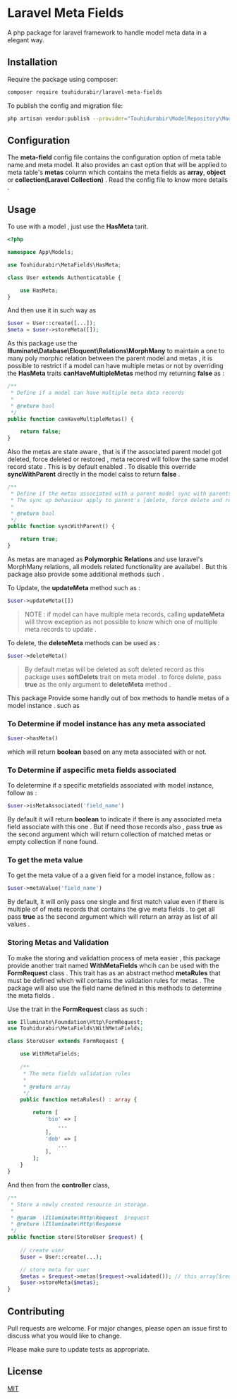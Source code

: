 # Laravel Meta Fields

A php package for laravel framework to handle model meta data in a elegant way. 

## Installation

Require the package using composer:

```bash
composer require touhidurabir/laravel-meta-fields
```

To publish the config and migration file:
```bash
php artisan vendor:publish --provider="Touhidurabir\ModelRepository\ModelRepositoryServiceProvider"
```

## Configuration

The **meta-field** config file contains the configuration option of meta table name and meta model. It also provides an cast option that will be applied to meta table's **metas** column which contains the meta fields as **array**, **object** or **collection(Laravel Collection)** . Read the config file to know more details . 

## Usage

To use with a model , just use the **HasMeta** tarit.

```php
<?php

namespace App\Models;

use Touhidurabir\MetaFields\HasMeta;

class User extends Authenticatable {

    use HasMeta;
}
```

And then use it in such way as 

```php
$user = User::create([...]);
$meta = $user->storeMeta([]);
```

As this package use the **Illuminate\Database\Eloquent\Relations\MorphMany** to maintain a one to many poly morphic relation between the parent model and metas , it is possible to restrict if a model can have multiple metas or not by overriding the **HasMeta** traits **canHaveMultipleMetas** method my returning **false** as : 

```php
/**
 * Define if a model can have multiple meta data records
 *
 * @return bool
 */
public function canHaveMultipleMetas() {

    return false;
}
```

Also the metas are state aware , that is if the associated parent model got deleted, force deleted or restored , meta recored will follow the same model record state . This is by default enabled . To disable this override **syncWithParent** directly in the model calss to return **false** .

```php
/**
 * Define if the metas associated with a parent model sync with parents state
 * The sync up behaviour apply to parent's [delete, force delete and restore] events
 * 
 * @return bool
 */
public function syncWithParent() {

    return true;
}
```

As metas are managed as **Polymorphic Relations** and use laravel's MorphMany relations, all models related functionality are availabel . But this package also provide some additional methods such .

To Update, the **updateMeta** method such as : 

```php
$user->updateMeta([])
```
> NOTE : if model can have multiple meta records, calling **updateMeta** will throw exception as not possible to know which one of multiple meta records to update . 

To delete, the **deleteMeta** methods can be used as : 

```php
$user->deleteMeta()
```

> By default metas will be deleted as soft deleted record as this package uses **softDelets** trait on meta model . to force delete, pass **true** as the only argument to **deleteMeta** method . 

This package Provide some handly out of box methods to handle metas of a model instance . such as 

### To Determine if model instance has any meta associated 

```php
$user->hasMeta()
```
which will return **boolean** based on any meta associated with or not. 

### To Determine if aspecific meta fields associated

To deletermine if a specific metafields associated with model instance, follow as : 

```php
$user->isMetaAssociated('field_name')
```

By default it will return **boolean** to indicate if there is any associated meta field associate with this one . But if need those records also , pass **true** as the second argument which will return collection of matched metas or empty collection if none found.

### To get the meta value 

To get the meta value of a a given field for a model instance, follow as : 

```php
$user->metaValue('field_name')
```

By default, it will only pass one single and first match value even if there is multiple of of meta records that contains the give meta fields . to get all pass **true** as the second argument which will return an array as list of all values . 

### Storing Metas and Validation

To make the storing and validattion process of meta easier , this package provide another trait named **WithMetaFields** whcih can be used with the **FormRequest** class . This trait has as an abstract method **metaRules** that must be defined which will contains the validation rules for metas . The package will also use the field name defined in this methods to determine the meta fields . 

Use the trait in the **FormRequest** class as such : 

```php
use Illuminate\Foundation\Http\FormRequest;
use Touhidurabir\MetaFields\WithMetaFields;

class StoreUser extends FormRequest {

    use WithMetaFields;
    
    /**
     * The meta fields validation rules
     *
     * @return array
     */
    public function metaRules() : array {

        return [
            'bio' => [
                ...
            ],
            'dob' => [
                ...
            ],
        ];
    }
}
```

And then from the **controller** class, 

```php
/**
 * Store a newly created resource in storage.
 *
 * @param  \Illuminate\Http\Request  $request
 * @return \Illuminate\Http\Response
 */
public function store(StoreUser $request) {
    
    // create user
    $user = User::create(...);

    // store meta for user 
    $metas = $request->metas($request->validated()); // this array[$request->validated()] argument is optional
    $user->storeMeta($metas);
}
```


## Contributing
Pull requests are welcome. For major changes, please open an issue first to discuss what you would like to change.

Please make sure to update tests as appropriate.

## License
[MIT](./LICENSE.md)
